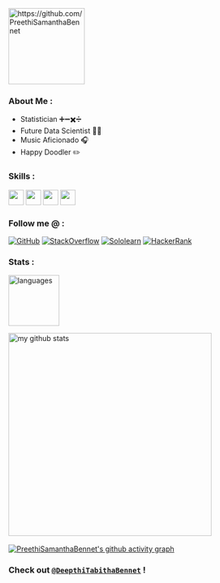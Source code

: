 <p align="left"> <img src="https://komarev.com/ghpvc/?username=PreethiSamanthaBennet&color=yellow" alt="https://github.com/PreethiSamanthaBennet" width="150" /> </p>

### About Me :
* Statistician ➕➖✖️➗
* Future Data Scientist 👩‍💻
* Music Aficionado 🎧
* Happy Doodler ✏️

### Skills :
<img src="https://img.shields.io/badge/-C-fe428e?style=for-the-badge&logo=c&logoColor=a9fef7" height="30">   <img src="https://img.shields.io/badge/-C++-fe428e?style=for-the-badge&logo=c%2B%2B&logoColor=a9fef7" height="30">   <img src="http://img.shields.io/badge/-Python-fe428e?style=for-the-badge&logo=python&logoColor=a9fef7" height="30">   <img src="http://img.shields.io/badge/-WordPress-fe428e?style=for-the-badge&logo=wordpress&logoColor=a9fef7" height="30"> 

### Follow me @ :   
[![GitHub](https://img.shields.io/badge/-GitHub-fe428e?style=for-the-badge&logo=github&logoColor=a9fef7)](https://github.com/PreethiSamanthaBennet)
[![StackOverflow](https://img.shields.io/badge/-StackOverflow-fe428e?style=for-the-badge&logo=stackoverflow&logoColor=a9fef7)](https://stackoverflow.com/users/17112314/preethisamanthabennet)
[![Sololearn](https://img.shields.io/badge/-Sololearn-fe428e?style=for-the-badge&logo=sololearn&logoColor=a9fef7)](https://www.sololearn.com/Profile/17994358/?ref=app) 
[![HackerRank](https://img.shields.io/badge/-HackerRank-fe428e?style=for-the-badge&logo=hackerrank&logoColor=a9fef7)](https://www.hackerrank.com/preethibennet)

### Stats : 
<p> <img src="https://github-readme-stats.vercel.app/api/top-langs/?username=PreethiSamanthaBennet&layout=compact&theme=radical" alt="languages" height="100"> </p>

<p> <img src="https://github-readme-stats.vercel.app/api?username=PreethiSamanthaBennet&show_icons=true&theme=radical&include_all_commits=true" alt="my github stats" width="400"/>&nbsp; </p>

[![PreethiSamanthaBennet's github activity graph](https://activity-graph.herokuapp.com/graph?username=PreethiSamanthaBennet&theme=redical&hide_title=true)](https://github.com/PreethiSamanthaBennet/github-readme-activity-graph)

### Check out [`@DeepthiTabithaBennet`](https://github.com/DeepthiTabithaBennet) !

<!--
**PreethiSamanthaBennet/PreethiSamanthaBennet** is a ✨ _special_ ✨ repository because its `README.md` (this file) appears on your GitHub profile.

Here are some ideas to get you started:

- 🔭 I’m currently working on ...
- 🌱 I’m currently learning ...
- 👯 I’m looking to collaborate on ...
- 🤔 I’m looking for help with ...
- 💬 Ask me about ...
- 📫 How to reach me: ...
- 😄 Pronouns: ...
- ⚡ Fun fact: ...
-->
